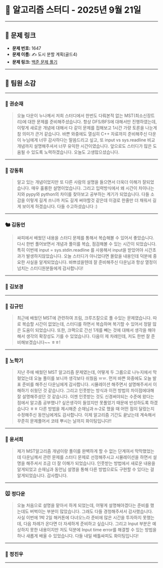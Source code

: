 # 📘 알고리즘 스터디 - 2025년 9월 21일

---

## 🔗 문제 링크

- **문제 번호:** 1647
- **문제 이름:** ✍️ 도시 분할 계획(골드4)
- **문제 링크:** [백준 문제 풀기](https://www.acmicpc.net/problem/1647)

---

## 💬 팀원 소감

---

### 🐥 권순재

> 오늘 다운이 누나께서 저희 스터디에서 한번도 다뤄본적 없는 MST(최소신장트리)에 대한 문제를 준비해주셨습니다. 항상 DFS/BFS에 대해서만 진행하였는데, 이렇게 새로운 개념에 대해서 다 같이 문제를 접해보고 1시간 가량 토론을 나눈게 참 의미가 큰거 같습니다. 바쁜 와중에도 열심히 C++ 자료까지 준비해주신 다운이 누님에게 너무 감사하다는 말씀드리고 싶고, 또 input vs sys.readline 비교 개념까지 설명해주셔서 너무 유익한 시간이였습니다.
앞으로도 스터디가 많은 도움될 수 있도록 노력하겠습니다. 오늘도 고생많으셨습니다.

---

### 🐰 강동휘

> 알고 있는 개념이었지만 또 다른 사람의 설명을 들으면서 더욱더  이해가 잘되었습니다.
> 매우 훌륭한 설명이었습니다. 그리고 입력방식에서 왜 시간이 차이나는지와 pypy와 python의 차이를 찾아보고 공부하는 계기가 되었습니다.
> 다들 소감을 이렇게 길게 쓰니까 저도 길게 써야할것 같은데 이걸로 한줄만 더 채워서 길게 보이게 하겠습니다. 다들 수고하셨습니다 :)

---

### 🐿️ 김동언

> 싸피에서 배웠던 내용을 스터디 문제를 통해서 복습해볼 수 있어서 좋았습니다. 다시 한번 풀어보면서 개념과 풀이를 복습, 점검해볼 수 있는 시간이 되었습니다. 특히 이번에 input = sys.stdin.readline 를 사용해서 input을 받았어야 시간초과가 발생하지않았습니다. 오늘 스터디가 아니었다면 몰랐을 내용인데 덕분에 중요한 사실을 알게되었습니다. 바쁘셨을텐데 잘 준비해주신 다운님과 항상 열정이 넘치는 스터디원분들에게 감사합니다!

---

### 🐺 김보경

> 

---

### 🐘 김규민

> 최근에 배웠던 MST에 관련하여 프림, 크루즈칼으로 풀 수있는 문제였습니다. 따로 복습할 시간이 없었는데, 스터디를 하면서 복습하며 복기할 수 있어서 정말 많은 도움이 되었습니다. 또한, 크랙으로 간선 1개를 빼는 것에 대해서 생각을 해야해서 생각의 확장성도 기를 수 있었습니다. 다음이 제 차례인데, 저도 한번 잘 준비해보겠습니다~~ ㅎㅎ!

---

### 🐼 노학기

> 지난 주에 배웠던 MST 알고리즘 문제였는데, 어떻게 두 그룹으로 나누지에서 막혔었는데 오늘 풀이를 보니까 생각보다 쉬웠음 ㅠㅠ.
먼저 바쁜 와중에도 오늘 발표 준비를 해주신 다운님에게 감사합니다. 시뮬레이션 해주면서 설명해주셔서 이해하기 쉬웠던 것 같습니다. 그리고 인풋받는 방식과 이전 방법의 차이점에대해 잘 설명해주셨던 것 같습니다. 이젠 인풋받는 것도 신경써야되는 수준에 왔다는 점에서 알고좀 공부했나? 싶은생각이 들었지만 못풀었기 때문에 반성하도록 하겠습니다 ㅎㅎ 다른 방법을 제시해준 순재님과 n-2로 했을 때 어떤 점이 달랐는지 수정해주신 동언님에게도 감사합니다. 이제 알고리즘 기간도 끝났는데 계속해서 꾸준히 문제풀어서 코테 뿌시는 날까지 화이팅입니다!!
> 
---

### 🦊 윤서희

> 제가 MST알고리즘 개념이랑 풀이를 완벽하게 할 수 없는 단계여서 막막했었는데 다운님께서 관련 문제를 스터디 문제로 선정해주시고 시뮬레이션을 하면서 설명을 해주셔서 조금 더 잘 이해가 되었습니다. 인풋받는 방법에서 새로운 내용을 알게되었고 순재님과 동언님 설명을 통해 다른 방법으로도 구현할 수 있다는 걸 알게되었습니다. 감사합니다.

---

### 🐭 정다운

> 오늘 처음으로 설명을 맡아서 하게 되었는데, 어떻게 설명해야겠다는 준비를 했는데도 버벅이는 부분이 많았습니다. 그래도 다들 경청해주셔서 감사했습니다. 사실 이번에 1박 2일 해커톤에 다녀오느라 준비에 많은 시간을 투자하지 못했는데, 다음 차례가 온다면 더 자세하게 준비하고 싶습니다. 그리고 Input 부분은 예상하지 못한 내용이지만 저도 덕분에 Input time error를 해결할 수 있는 방법을 하나 새롭게 배울 수 있었습니다. 다들 내일 배틀싸피도 화이팅입니다!

---

### 🐳 정진우

> 

---

